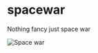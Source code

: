 # spacewar

Nothing fancy just space war

![Space war](https://user-images.githubusercontent.com/49305252/135647924-9a35c591-b6bd-4dc8-b2ea-87024149aff7.png)
